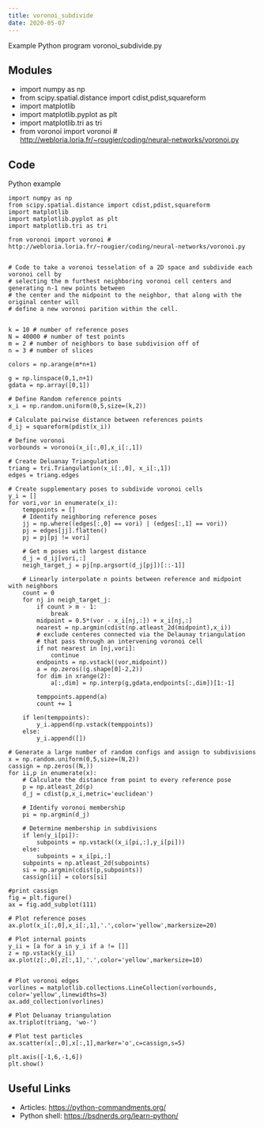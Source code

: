 ```yaml
---
title: voronoi_subdivide
date: 2020-05-07
---
```

Example Python program voronoi_subdivide.py

## Modules

* import numpy as np
* from scipy.spatial.distance import cdist,pdist,squareform
* import matplotlib
* import matplotlib.pyplot as plt
* import matplotlib.tri as tri
* from voronoi import voronoi # http://webloria.loria.fr/~rougier/coding/neural-networks/voronoi.py

## Code

Python example

    import numpy as np
    from scipy.spatial.distance import cdist,pdist,squareform
    import matplotlib
    import matplotlib.pyplot as plt
    import matplotlib.tri as tri
    
    from voronoi import voronoi # http://webloria.loria.fr/~rougier/coding/neural-networks/voronoi.py
    
    
    # Code to take a voronoi tesselation of a 2D space and subdivide each voronoi cell by 
    # selecting the m furthest neighboring voronoi cell centers and generating n-1 new points between
    # the center and the midpoint to the neighbor, that along with the original center will 
    # define a new voronoi parition within the cell.
    
    
    k = 10 # number of reference poses
    N = 40000 # number of test points
    m = 2 # number of neighbors to base subdivision off of
    n = 3 # number of slices 
    
    colors = np.arange(m*n+1)
    
    g = np.linspace(0,1,n+1)
    gdata = np.array([0,1])
    
    # Define Random reference points
    x_i = np.random.uniform(0,5,size=(k,2))
    
    # Calculate pairwise distance between references points
    d_ij = squareform(pdist(x_i))
    
    # Define voronoi
    vorbounds = voronoi(x_i[:,0],x_i[:,1])
    
    # Create Deluanay Triangulation
    triang = tri.Triangulation(x_i[:,0], x_i[:,1])
    edges = triang.edges
    
    # Create supplementary poses to subdivide voronoi cells
    y_i = []
    for vori,vor in enumerate(x_i):
        temppoints = []
        # Identify neighboring reference poses
        jj = np.where((edges[:,0] == vori) | (edges[:,1] == vori))
        pj = edges[jj].flatten()
        pj = pj[pj != vori]
        
        # Get m poses with largest distance
        d_j = d_ij[vori,:]
        neigh_target_j = pj[np.argsort(d_j[pj])[::-1]]
        
        # Linearly interpolate n points between reference and midpoint with neighbors
        count = 0
        for nj in neigh_target_j:
            if count > m - 1:
                break
            midpoint = 0.5*(vor - x_i[nj,:]) + x_i[nj,:]
            nearest = np.argmin(cdist(np.atleast_2d(midpoint),x_i))
            # exclude centeres connected via the Delaunay triangulation
            # that pass through an intervening voronoi cell
            if not nearest in [nj,vori]:
                continue
            endpoints = np.vstack((vor,midpoint))
            a = np.zeros((g.shape[0]-2,2))
            for dim in xrange(2):
                a[:,dim] = np.interp(g,gdata,endpoints[:,dim])[1:-1]
            
            temppoints.append(a)
            count += 1
        
        if len(temppoints):  
            y_i.append(np.vstack(temppoints))
        else:
            y_i.append([])
    
    # Generate a large number of random configs and assign to subdivisions
    x = np.random.uniform(0,5,size=(N,2))
    cassign = np.zeros((N,))
    for ii,p in enumerate(x):
        # Calculate the distance from point to every reference pose
        p = np.atleast_2d(p)
        d_j = cdist(p,x_i,metric='euclidean')
        
        # Identify voronoi membership
        pi = np.argmin(d_j)
        
        # Determine membership in subdivisions
        if len(y_i[pi]):
            subpoints = np.vstack((x_i[pi,:],y_i[pi]))
        else:
            subpoints = x_i[pi,:]
        subpoints = np.atleast_2d(subpoints)
        si = np.argmin(cdist(p,subpoints))
        cassign[ii] = colors[si]
        
    #print cassign    
    fig = plt.figure()
    ax = fig.add_subplot(111)
    
    # Plot reference poses
    ax.plot(x_i[:,0],x_i[:,1],'.',color='yellow',markersize=20)
    
    # Plot internal points
    y_ii = [a for a in y_i if a != []]
    z = np.vstack(y_ii)
    ax.plot(z[:,0],z[:,1],'.',color='yellow',markersize=10)
    
    
    # Plot voronoi edges
    vorlines = matplotlib.collections.LineCollection(vorbounds, color='yellow',linewidths=3)
    ax.add_collection(vorlines)
    
    # Plot Deluanay triangulation
    ax.triplot(triang, 'wo-')
    
    # Plot test particles
    ax.scatter(x[:,0],x[:,1],marker='o',c=cassign,s=5)
    
    plt.axis([-1,6,-1,6])
    plt.show()
    
    
    

## Useful Links

- Articles: https://python-commandments.org/
- Python shell: https://bsdnerds.org/learn-python/
